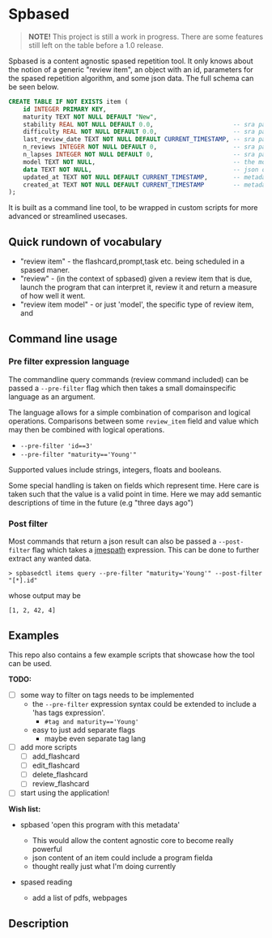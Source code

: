 # Spbased

> **NOTE!** This project is still a work in progress. There are some
> features still left on the table before a 1.0 release.

Spbased is a content agnostic spased repetition tool. It only knows
about the notion of a generic "review item", an object with an id,
parameters for the spased repetition algorithm, and some json data.
The full schema can be seen below.

```sql
CREATE TABLE IF NOT EXISTS item (
    id INTEGER PRIMARY KEY,
    maturity TEXT NOT NULL DEFAULT "New",
    stability REAL NOT NULL DEFAULT 0.0,                      -- sra parameter. The number of days since last review date until probability of recal reaches 90%
    difficulty REAL NOT NULL DEFAULT 0.0,                     -- sra parameter. Number between 1 and 10. Meausure of item difficulty
    last_review_date TEXT NOT NULL DEFAULT CURRENT_TIMESTAMP, -- sra parameter. Date in iso8601
    n_reviews INTEGER NOT NULL DEFAULT 0,                     -- sra parameter. Number of times we've review and given the review a score.
    n_lapses INTEGER NOT NULL DEFAULT 0,                      -- sra parameter. Number of times we've failed to recall the item.
    model TEXT NOT NULL,                                      -- the model, tells us how data is to be interpreted
    data TEXT NOT NULL,                                       -- json data
    updated_at TEXT NOT NULL DEFAULT CURRENT_TIMESTAMP,       -- metadata
    created_at TEXT NOT NULL DEFAULT CURRENT_TIMESTAMP        -- metadata
);
```

It is built as a command line tool, to be wrapped in custom scripts
for more advanced or streamlined usecases.

## Quick rundown of vocabulary

- "review item" - the flashcard,prompt,task etc. being scheduled in a
  spased maner.
- "review" - (in the context of spbased) given a review item that is
  due, launch the program that can interpret it, review it and return
  a measure of how well it went.
- "review item model" - or just 'model', the specific type of review
  item, and

## Command line usage

### Pre filter expression language

The commandline query commands (review command included) can be passed
a `--pre-filter` flag which then takes a small domainspecific language
as an argument.

The language allows for a simple combination of comparison and logical
operations. Comparisons between some `review_item` field and value
which may then be combined with logical operations.

- `--pre-filter 'id==3'`
- `--pre-filter "maturity=='Young'"`

Supported values include strings, integers, floats and booleans.

Some special handling is taken on fields which represent time. Here
care is taken such that the value is a valid point in time. Here we
may add semantic descriptions of time in the future (e.g "three days
ago")

### Post filter

Most commands that return a json result can also be passed a
`--post-filter` flag which takes a [jmespath](https://jmespath.org/)
expression. This can be done to further extract any wanted data.

```shell
> spbasedctl items query --pre-filter "maturity='Young'" --post-filter "[*].id"
```

whose output may be

```
[1, 2, 42, 4]
```

## Examples

This repo also contains a few example scripts that showcase how the
tool can be used.

**TODO:**

- [ ] some way to filter on tags needs to be implemented
  - the `--pre-filter` expression syntax could be extended to include
    a 'has tags expression'.
    - `#tag and maturity=='Young'`
  - easy to just add separate flags
    - maybe even separate tag lang
- [ ] add more scripts
  - [ ] add_flashcard
  - [ ] edit_flashcard
  - [ ] delete_flashcard
  - [ ] review_flashcard
- [ ] start using the application!

**Wish list:**

- spbased 'open this program with this metadata'
  - This would allow the content agnostic core to become really
    powerful
  - json content of an item could include a program fielda
  - thought really just what I'm doing currently

- spased reading
  - add a list of pdfs, webpages

## Description
